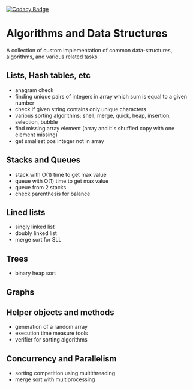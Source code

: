 [![Codacy Badge](https://app.codacy.com/project/badge/Grade/5bc87a8c8af94f77898aa097f339f046)](https://www.codacy.com/gh/ssichynskyi/algorithms_data_structures/dashboard?utm_source=github.com&amp;utm_medium=referral&amp;utm_content=ssichynskyi/algorithms_data_structures&amp;utm_campaign=Badge_Grade)

# Algorithms and Data Structures
A collection of custom implementation of common data-structures, algorithms, and various related tasks

## Lists, Hash tables, etc
- anagram check
- finding unique pairs of integers in array which sum is equal to a given number
- check if given string contains only unique characters
- various sorting algorithms: shell, merge, quick, heap, insertion, selection, bubble
- find missing array element (array and it's shuffled copy with one element missing)
- get smallest pos integer not in array

## Stacks and Queues
- stack with O(1) time to get max value
- queue with O(1) time to get max value
- queue from 2 stacks
- check parenthesis for balance

## Lined lists
- singly linked list
- doubly linked list
- merge sort for SLL

## Trees
- binary heap sort

## Graphs

## Helper objects and methods
- generation of a random array
- execution time measure tools
- verifier for sorting algorithms

## Concurrency and Parallelism
- sorting competition using multithreading
- merge sort with multiprocessing
